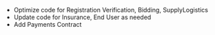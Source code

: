 - Optimize code for Registration Verification, Bidding, SupplyLogistics
- Update code for Insurance, End User as needed
- Add Payments Contract
